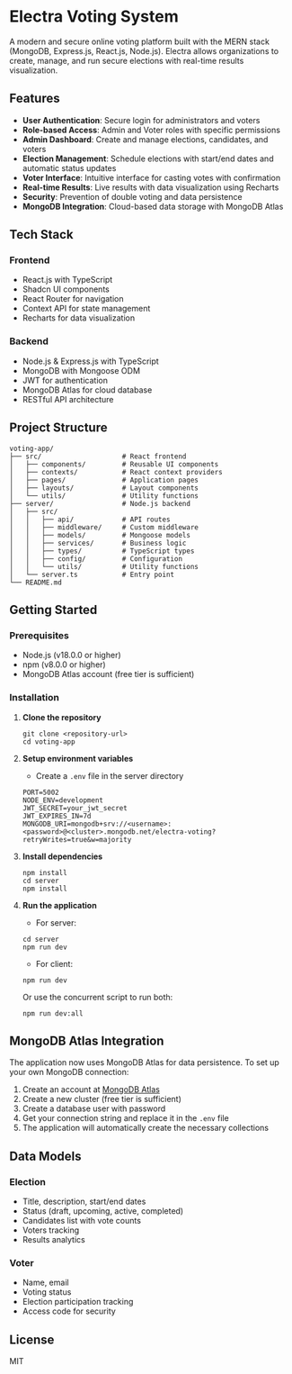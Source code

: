 # Electra Voting System

A modern and secure online voting platform built with the MERN stack (MongoDB, Express.js, React.js, Node.js). Electra allows organizations to create, manage, and run secure elections with real-time results visualization.

## Features

- **User Authentication**: Secure login for administrators and voters
- **Role-based Access**: Admin and Voter roles with specific permissions
- **Admin Dashboard**: Create and manage elections, candidates, and voters
- **Election Management**: Schedule elections with start/end dates and automatic status updates
- **Voter Interface**: Intuitive interface for casting votes with confirmation
- **Real-time Results**: Live results with data visualization using Recharts
- **Security**: Prevention of double voting and data persistence
- **MongoDB Integration**: Cloud-based data storage with MongoDB Atlas

## Tech Stack

### Frontend
- React.js with TypeScript
- Shadcn UI components
- React Router for navigation
- Context API for state management
- Recharts for data visualization

### Backend
- Node.js & Express.js with TypeScript
- MongoDB with Mongoose ODM
- JWT for authentication
- MongoDB Atlas for cloud database
- RESTful API architecture

## Project Structure

```
voting-app/
├── src/                    # React frontend
│   ├── components/         # Reusable UI components
│   ├── contexts/           # React context providers
│   ├── pages/              # Application pages
│   ├── layouts/            # Layout components
│   └── utils/              # Utility functions
├── server/                 # Node.js backend
│   ├── src/
│   │   ├── api/            # API routes
│   │   ├── middleware/     # Custom middleware
│   │   ├── models/         # Mongoose models
│   │   ├── services/       # Business logic
│   │   ├── types/          # TypeScript types
│   │   ├── config/         # Configuration
│   │   └── utils/          # Utility functions
│   └── server.ts           # Entry point
└── README.md
```

## Getting Started

### Prerequisites
- Node.js (v18.0.0 or higher)
- npm (v8.0.0 or higher)
- MongoDB Atlas account (free tier is sufficient)

### Installation

1. **Clone the repository**
   ```
   git clone <repository-url>
   cd voting-app
   ```

2. **Setup environment variables**
   - Create a `.env` file in the server directory
   ```
   PORT=5002
   NODE_ENV=development
   JWT_SECRET=your_jwt_secret
   JWT_EXPIRES_IN=7d
   MONGODB_URI=mongodb+srv://<username>:<password>@<cluster>.mongodb.net/electra-voting?retryWrites=true&w=majority
   ```

3. **Install dependencies**
   ```
   npm install
   cd server
   npm install
   ```

4. **Run the application**
   - For server:
   ```
   cd server
   npm run dev
   ```
   
   - For client:
   ```
   npm run dev
   ```
   
   Or use the concurrent script to run both:
   ```
   npm run dev:all
   ```

## MongoDB Atlas Integration

The application now uses MongoDB Atlas for data persistence. To set up your own MongoDB connection:

1. Create an account at [MongoDB Atlas](https://www.mongodb.com/cloud/atlas)
2. Create a new cluster (free tier is sufficient)
3. Create a database user with password
4. Get your connection string and replace it in the `.env` file
5. The application will automatically create the necessary collections

## Data Models

### Election
- Title, description, start/end dates
- Status (draft, upcoming, active, completed)
- Candidates list with vote counts
- Voters tracking
- Results analytics

### Voter
- Name, email
- Voting status
- Election participation tracking
- Access code for security

## License
MIT
